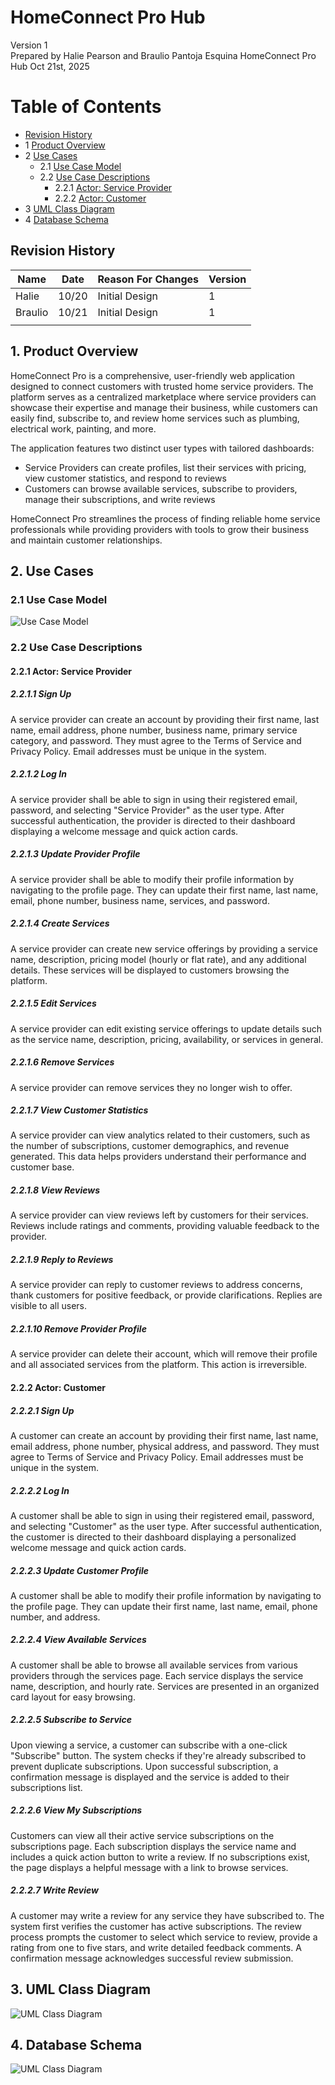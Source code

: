 # HomeConnect Pro Hub 

Version 1  
Prepared by Halie Pearson and Braulio Pantoja Esquina
HomeConnect Pro Hub
Oct 21st, 2025

Table of Contents
=================
* [Revision History](#revision-history)
* 1 [Product Overview](#1-product-overview)
* 2 [Use Cases](#2-use-cases)
  * 2.1 [Use Case Model](#21-use-case-model)
  * 2.2 [Use Case Descriptions](#22-use-case-descriptions)
    * 2.2.1 [Actor: Service Provider](#221-actor-service-provider)
    * 2.2.2 [Actor: Customer](#222-actor-customer) 
* 3 [UML Class Diagram](#3-uml-class-diagram)
* 4 [Database Schema](#4-database-schema)

## Revision History
| Name  | Date    | Reason For Changes  | Version   |
| ----  | ------- | ------------------- | --------- |
|Halie  |10/20    | Initial Design      |    1      |
|Braulio|10/21    | Initial Design      |    1      |
|       |         |                     |           |

## 1. Product Overview
HomeConnect Pro is a comprehensive, user-friendly web application designed to connect customers with trusted home service providers. The platform serves as a centralized marketplace where service providers can showcase their expertise and manage their business, while customers can easily find, subscribe to, and review home services such as plumbing, electrical work, painting, and more.

The application features two distinct user types with tailored dashboards:
- Service Providers can create profiles, list their services with pricing, view customer statistics, and respond to reviews
- Customers can browse available services, subscribe to providers, manage their subscriptions, and write reviews

HomeConnect Pro streamlines the process of finding reliable home service professionals while providing providers with tools to grow their business and maintain customer relationships.

## 2. Use Cases
### 2.1 Use Case Model
![Use Case Model](./use-case.png)

### 2.2 Use Case Descriptions

#### 2.2.1 Actor: Service Provider
##### 2.2.1.1 Sign Up
A service provider can create an account by providing their first name, last name, email address, phone number, business name, primary service category, and password. They must agree to the Terms of Service and Privacy Policy. Email addresses must be unique in the system.

##### 2.2.1.2 Log In
A service provider shall be able to sign in using their registered email, password, and selecting "Service Provider" as the user type. After successful authentication, the provider is directed to their dashboard displaying a welcome message and quick action cards.

##### 2.2.1.3 Update Provider Profile
A service provider shall be able to modify their profile information by navigating to the profile page. They can update their first name, last name, email, phone number, business name, services, and password.

##### 2.2.1.4 Create Services
A service provider can create new service offerings by providing a service name, description, pricing model (hourly or flat rate), and any additional details. These services will be displayed to customers browsing the platform.

##### 2.2.1.5 Edit Services
A service provider can edit existing service offerings to update details such as the service name, description, pricing, availability, or services in general.

##### 2.2.1.6 Remove Services
A service provider can remove services they no longer wish to offer.

##### 2.2.1.7 View Customer Statistics
A service provider can view analytics related to their customers, such as the number of subscriptions, customer demographics, and revenue generated. This data helps providers understand their performance and customer base.

##### 2.2.1.8 View Reviews
A service provider can view reviews left by customers for their services. Reviews include ratings and comments, providing valuable feedback to the provider.

##### 2.2.1.9 Reply to Reviews
A service provider can reply to customer reviews to address concerns, thank customers for positive feedback, or provide clarifications. Replies are visible to all users.

##### 2.2.1.10 Remove Provider Profile
A service provider can delete their account, which will remove their profile and all associated services from the platform. This action is irreversible.

#### 2.2.2 Actor: Customer
##### 2.2.2.1 Sign Up
A customer can create an account by providing their first name, last name, email address, phone number, physical address, and password. They must agree to Terms of Service and Privacy Policy. Email addresses must be unique in the system.
##### 2.2.2.2 Log In
A customer shall be able to sign in using their registered email, password, and selecting "Customer" as the user type. After successful authentication, the customer is directed to their dashboard displaying a personalized welcome message and quick action cards.
##### 2.2.2.3 Update Customer Profile
A customer shall be able to modify their profile information by navigating to the profile page. They can update their first name, last name, email, phone number, and address.
##### 2.2.2.4 View Available Services 
A customer shall be able to browse all available services from various providers through the services page. Each service displays the service name, description, and hourly rate. Services are presented in an organized card layout for easy browsing.
##### 2.2.2.5 Subscribe to Service 
Upon viewing a service, a customer can subscribe with a one-click "Subscribe" button. The system checks if they're already subscribed to prevent duplicate subscriptions. Upon successful subscription, a confirmation message is displayed and the service is added to their subscriptions list.
##### 2.2.2.6 View My Subscriptions
Customers can view all their active service subscriptions on the subscriptions page. Each subscription displays the service name and includes a quick action button to write a review. If no subscriptions exist, the page displays a helpful message with a link to browse services.
##### 2.2.2.7 Write Review
A customer may write a review for any service they have subscribed to. The system first verifies the customer has active subscriptions. The review process prompts the customer to select which service to review, provide a rating from one to five stars, and write detailed feedback comments. A confirmation message acknowledges successful review submission.

## 3. UML Class Diagram
![UML Class Diagram](./classdiagram.png)
## 4. Database Schema
![UML Class Diagram](./schema.png)